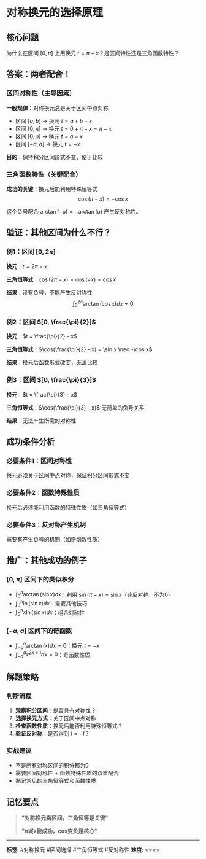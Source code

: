 # 对称换元的选择原理

## 核心问题
为什么在区间 $[0, \pi]$ 上用换元 $t = \pi - x$？是区间特性还是三角函数特性？

## 答案：两者配合！

### 区间对称性（主导因素）

**一般规律**：对称换元总是关于区间中点对称
- 区间 $[a, b]$ → 换元 $t = a + b - x$
- 区间 $[0, \pi]$ → 换元 $t = 0 + \pi - x = \pi - x$
- 区间 $[0, a]$ → 换元 $t = a - x$
- 区间 $[-a, a]$ → 换元 $t = -x$

**目的**：保持积分区间形式不变，便于比较

### 三角函数特性（关键配合）

**成功的关键**：换元后能利用特殊恒等式
$$\cos(\pi - x) = -\cos x$$

这个负号配合 $\arctan(-u) = -\arctan(u)$ 产生反对称性。

## 验证：其他区间为什么不行？

### 例1：区间 $[0, 2\pi]$
**换元**：$t = 2\pi - x$

**三角恒等式**：$\cos(2\pi - x) = \cos(-x) = \cos x$

**结果**：没有负号，不能产生反对称性
$$\int_0^{2\pi} \arctan(\cos x) dx \neq 0$$

### 例2：区间 $[0, \frac{\pi}{2}]$
**换元**：$t = \frac{\pi}{2} - x$

**三角恒等式**：$\cos(\frac{\pi}{2} - x) = \sin x \neq -\cos x$

**结果**：换元后函数形式改变，无法比较

### 例3：区间 $[0, \frac{\pi}{3}]$
**换元**：$t = \frac{\pi}{3} - x$

**三角恒等式**：$\cos(\frac{\pi}{3} - x)$ 无简单的负号关系

**结果**：无法产生所需的对称性

## 成功条件分析

### 必要条件1：区间对称性
换元必须关于区间中点对称，保证积分区间形式不变

### 必要条件2：函数特殊性质
换元后必须能利用函数的特殊性质（如三角恒等式）

### 必要条件3：反对称产生机制
需要有产生负号的机制（如奇函数性质）

## 推广：其他成功的例子

### $[0, \pi]$ 区间下的类似积分
- $\int_0^{\pi} \arctan(\sin x) dx$：利用 $\sin(\pi - x) = \sin x$（非反对称，不为0）
- $\int_0^{\pi} \ln(\sin x) dx$：需要其他技巧
- $\int_0^{\pi} x \ln(\sin x) dx$：组合对称性

### $[-a, a]$ 区间下的奇函数
- $\int_{-a}^a \arctan(x) dx = 0$：换元 $t = -x$
- $\int_{-a}^a x^{2k+1} dx = 0$：奇函数性质

## 解题策略

### 判断流程
1. **观察积分区间**：是否具有对称性？
2. **选择换元方式**：关于区间中点对称
3. **检查函数性质**：换元后能否利用特殊恒等式？
4. **验证反对称**：是否得到 $I = -I$？

### 实战建议
- 不是所有对称区间的积分都为0
- 需要区间对称性 + 函数特殊性质的双重配合
- 熟记常见的三角恒等式和函数性质

## 记忆要点

> **"对称换元看区间，三角恒等是关键"**
> 
> **"π减x能成功，cos变负是核心"**

---

**标签**: #对称换元 #区间选择 #三角恒等式 #反对称性
**难度**: ⭐⭐⭐⭐

